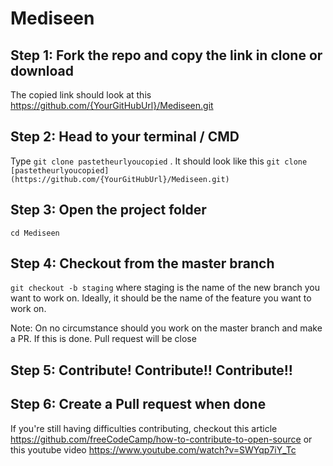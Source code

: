 # Mediseen


## Step 1: Fork the repo and copy the link in clone or download

The copied link should look at this https://github.com/{YourGitHubUrl}/Mediseen.git

## Step 2: Head to your terminal / CMD

Type `git clone pastetheurlyoucopied` . It should look like this  `git clone [pastetheurlyoucopied](https://github.com/{YourGitHubUrl}/Mediseen.git)`

## Step 3: Open the project folder

`cd Mediseen`

## Step 4: Checkout from the master branch

`git checkout -b staging` where staging is the name of the new branch you want to work on. Ideally, it should be the name of the feature you want to work on. 

Note: On no circumstance should you work on the master branch and make a PR. If this is done. Pull request will be close

## Step 5: Contribute! Contribute!! Contribute!!

## Step 6: Create a Pull request when done

If you're still having difficulties contributing, checkout this article https://github.com/freeCodeCamp/how-to-contribute-to-open-source or this youtube video https://www.youtube.com/watch?v=SWYqp7iY_Tc
